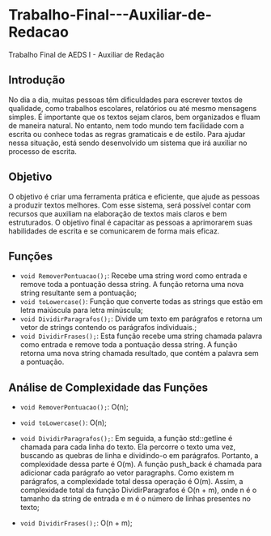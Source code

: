 # Trabalho-Final---Auxiliar-de-Redacao
Trabalho Final de AEDS I - Auxiliar de Redação

<h2>Introdução </h2>

<p> No dia a dia, muitas pessoas têm dificuldades para escrever textos de qualidade, como trabalhos escolares, relatórios ou até mesmo mensagens simples. É importante que os textos sejam claros, bem organizados e fluam de maneira natural. No entanto, nem todo mundo tem facilidade com a escrita ou conhece todas as regras gramaticais e de estilo. Para ajudar nessa situação, está sendo desenvolvido um sistema que irá auxiliar no processo de escrita.  </p>

<h2>Objetivo </h2>

<p> O objetivo é criar uma ferramenta prática e eficiente, que ajude as pessoas a produzir textos melhores. Com esse sistema, será possível contar com recursos que auxiliam na elaboração de textos mais claros e bem estruturados. O objetivo final é capacitar as pessoas a aprimorarem suas habilidades de escrita e se comunicarem de forma mais eficaz.</p>



<h2>Funções </h2>

* ``` void RemoverPontuacao(); ```: Recebe uma string word como entrada e remove toda a pontuação dessa string. A função retorna uma nova string resultante sem a pontuação; 
* ``` void toLowercase() ```: Função que converte todas as strings que estão em letra maiúscula para letra minúscula;
* ``` void DividirParagrafos(); ```: Divide um texto em parágrafos e retorna um vetor de strings contendo os parágrafos individuais.;
* ``` void DividirFrases(); ```: Esta função recebe uma string chamada palavra como entrada e remove toda a pontuação dessa string. A função retorna uma nova string chamada resultado, que contém a palavra sem a pontuação.


<h2>Análise de Complexidade das Funções </h2>

* ``` void RemoverPontuacao(); ```: O(n);
  
* ``` void toLowercase() ```: O(n);
  
* ``` void DividirParagrafos(); ```: Em seguida, a função std::getline é chamada para cada linha do texto. Ela percorre o texto uma vez, buscando as quebras de linha e dividindo-o em parágrafos. Portanto, a complexidade dessa parte é O(m). A função push_back é chamada para adicionar cada parágrafo ao vetor paragraphs. Como existem m parágrafos, a complexidade total dessa operação é O(m). Assim, a complexidade total da função DividirParagrafos é O(n + m), onde n é o tamanho da string de entrada e m é o número de linhas presentes no texto;
  
* ``` void DividirFrases(); ```: O(n + m);
